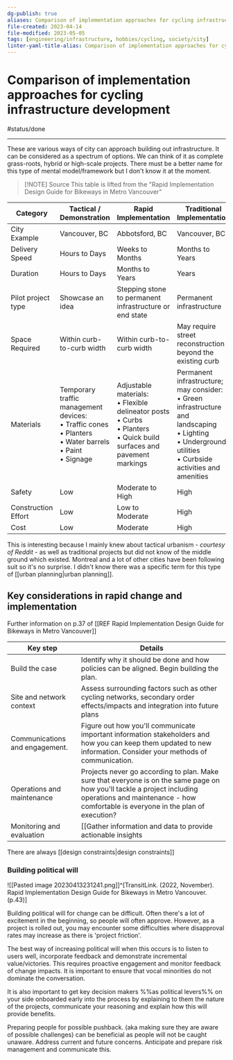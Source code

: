 ```yaml
---
dg-publish: true
aliases: Comparison of implementation approaches for cycling infrastructure development
file-created: 2023-04-14
file-modified: 2023-05-05
tags: [engineering/infrastructure, hobbies/cycling, society/city]
linter-yaml-title-alias: Comparison of implementation approaches for cycling infrastructure development
---
```


# Comparison of implementation approaches for cycling infrastructure development

#status/done

---

These are various ways of city can approach building out infrastructure. It can be considered as a spectrum of options. We can think of it as complete grass-roots, hybrid or high-scale projects. There must be a better name for this type of mental model/framework but I don't know it at the moment.

> [!NOTE] Source
> This table is lifted from the "Rapid Implementation Design Guide for Bikeways in Metro Vancouver"

| Category            | Tactical / Demonstration                                                                                               | Rapid Implementation                                                                                                              | Traditional Implementation                                                                                                                                            |
| ------------------- | ---------------------------------------------------------------------------------------------------------------------- | --------------------------------------------------------------------------------------------------------------------------------- | --------------------------------------------------------------------------------------------------------------------------------------------------------------------- |
| City Example        | Vancouver, BC                                                                                                          | Abbotsford, BC                                                                                                                    | Vancouver, BC                                                                                                                                                         |
| Delivery Speed      | Hours to Days                                                                                                          | Weeks to Months                                                                                                                   | Months to Years                                                                                                                                                       |
| Duration            | Hours to Days                                                                                                          | Months to Years                                                                                                                   | Years                                                                                                                                                                 |
| Pilot project type  | Showcase an idea                                                                                                       | Stepping stone to permanent infrastructure or end state                                                                           | Permanent infrastructure                                                                                                                                              |
| Space Required      | Within curb-to-curb width                                                                                              | Within curb-to-curb width                                                                                                         | May require street reconstruction beyond the existing curb                                                                                                            |
| Materials           | Temporary traffic management devices: <br>• Traffic cones <br>• Planters <br>• Water barrels <br>• Paint <br>• Signage | Adjustable materials: <br>• Flexible delineator posts <br>• Curbs <br>• Planters <br>• Quick build surfaces and pavement markings | Permanent infrastructure; may consider: <br>• Green infrastructure and landscaping <br>• Lighting <br>• Underground utilities <br>• Curbside activities and amenities |
| Safety              | Low                                                                                                                    | Moderate to High                                                                                                                  | High                                                                                                                                                                  |
| Construction Effort | Low                                                                                                                    | Low to Moderate                                                                                                                   | High                                                                                                                                                                  |
| Cost                | Low                                                                                                                    | Moderate                                                                                                                          | High                                                                                                                                                                  |

This is interesting because I mainly knew about tactical urbanism - *courtesy of Reddit* - as well as traditional projects but did not know of the middle ground which existed. Montreal and a lot of other cities have been following suit so it's no surprise. I didn't know there was a specific term for this type of [[urban planning|urban planning]].

## Key considerations in rapid change and implementation

Further information on p.37 of [[REF Rapid Implementation Design Guide for Bikeways in Metro Vancouver]]

| Key step                       | Details                                                                                                                                                                                                                                         |
| ------------------------------ | ----------------------------------------------------------------------------------------------------------------------------------------------------------------------------------------------------------------------------------------------- |
| Build the case                 | Identify why it should be done and how policies can be aligned. Begin building the plan.                                                                                                                                                        |
| Site and network context       | Assess surrounding factors such as other cycling networks, secondary order effects/impacts and integration into future plans                                                                                                                    |
| Communications and engagement. | Figure out how you'll communicate important information stakeholders and how you can keep them updated to new information. Consider your methods of communication.                                                                              |
| Operations and maintenance     | Projects never go according to plan. Make sure that everyone is on the same page on how you'll tackle a project including operations and maintenance - how comfortable is everyone in the plan of execution?                                    |
| Monitoring and evaluation      | [[Gather information and data to provide actionable insights|Collect data]] and monitor to ensure that you are achieving desired outcomes. Ideally, prepare a baseline by looking at historical data and identify [[Measure your progress using KPIs|KPIs]]. |

There are always [[design constraints|design constraints]]

### Building political will

![[Pasted image 20230413231241.png]]^[TransitLink. (2022, November). Rapid Implementation Design Guide for Bikeways in Metro Vancouver. (p.43)]

Building political will for change can be difficult. Often there's a lot of excitement in the beginning, so people will often approve. However, as a project is rolled out, you may encounter some difficulties where disapproval rates may increase as there is 'project friction'.

The best way of increasing political will when this occurs is to listen to users well, incorporate feedback and demonstrate incremental value/victories. This requires proactive engagement and monitor feedback of change impacts. It is important to ensure that vocal minorities do not dominate the conversation.

It is also important to get key decision makers %%as political levers%% on your side onboarded early into the process by explaining to them the nature of the projects, communicate your reasoning and explain how this will provide benefits.

Preparing people for possible pushback. (aka making sure they are aware of possible challenges) can be beneficial as people will not be caught unaware. Address current and future concerns. Anticipate and prepare risk management and communicate this.
